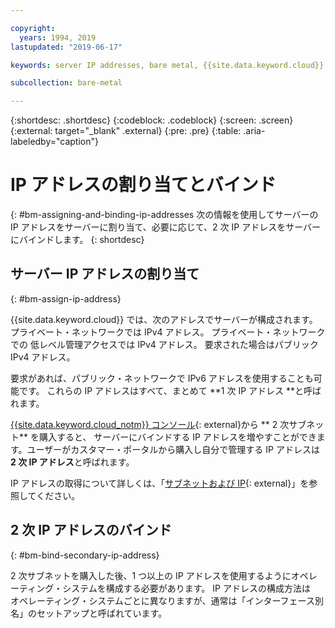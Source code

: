 ```yaml
---

copyright:
  years: 1994, 2019
lastupdated: "2019-06-17"

keywords: server IP addresses, bare metal, {{site.data.keyword.cloud}}

subcollection: bare-metal

---
```


{:shortdesc: .shortdesc}
{:codeblock: .codeblock}
{:screen: .screen}
{:external: target="_blank" .external}
{:pre: .pre}
{:table: .aria-labeledby="caption"}

# IP アドレスの割り当てとバインド
{: #bm-assigning-and-binding-ip-addresses
次の情報を使用してサーバーの IP アドレスをサーバーに割り当て、必要に応じて、2 次 IP アドレスをサーバーにバインドします。
{: shortdesc}

## サーバー IP アドレスの割り当て
{: #bm-assign-ip-address}

{{site.data.keyword.cloud}} では、次のアドレスでサーバーが構成されます。
プライベート・ネットワークでは IPv4 アドレス。
プライベート・ネットワークでの
低レベル管理アクセスでは IPv4 アドレス。
要求された場合はパブリック IPv4 アドレス。

要求があれば、パブリック・ネットワークで IPv6 アドレスを使用することも可能です。 これらの IP アドレスはすべて、まとめて **1 次 IP アドレス **と呼ばれます。

[{{site.data.keyword.cloud_notm}} コンソール](https://cloud.ibm.com){: external}から ** 2 次サブネット** を購入すると、
サーバーにバインドする IP アドレスを増やすことができます。ユーザーがカスタマー・ポータルから購入し自分で管理する IP アドレスは **2 次 IP アドレス**と呼ばれます。

IP アドレスの取得について詳しくは、「[サブネットおよび IP](https://cloud.ibm.com/docs/infrastructure/subnets/){: external}」を参照してください。


## 2 次 IP アドレスのバインド
{: #bm-bind-secondary-ip-address}

2 次サブネットを購入した後、1 つ以上の IP アドレスを使用するようにオペレーティング・システムを構成する必要があります。 IP アドレスの構成方法は　オペレーティング・システムごとに異なりますが、通常は「インターフェース別名」のセットアップと呼ばれています。
